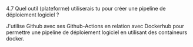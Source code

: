 4.7 Quel outil (plateforme) utiliserais tu pour créer une pipeline de déploiement logiciel ?

J'utilise Github avec ses Github-Actions en relation avec Dockerhub pour permettre une pipeline de déploiement logiciel en utilisant des containeurs docker.
